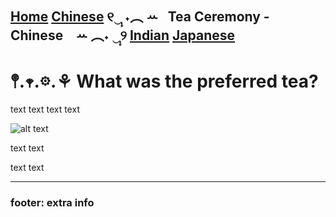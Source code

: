 [Home](https://github.com/319SoftDev/wiki-project-group-wya_dansowaa/blob/main/README.md)  [Chinese](tea-ceremony.md) ୧‿̩͙ ˖︵ ꕀ⠀Tea Ceremony - Chinese⠀ ꕀ ︵˖ ‿̩͙୨ [Indian](indian/tea-ceremony.md)  [Japanese](japanese/tea-ceremony.md)
---- 

# 𖤣.𖥧.𖡼.⚘ What was the preferred tea?
text text
text text


![alt text](url)

text text

text text

---- 

### footer: extra info




